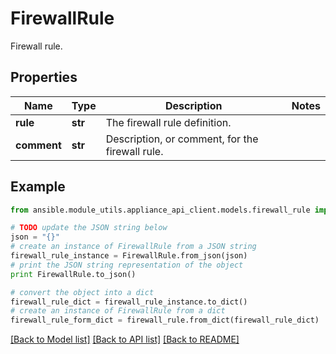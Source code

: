 # FirewallRule

Firewall rule.

## Properties

Name | Type | Description | Notes
------------ | ------------- | ------------- | -------------
**rule** | **str** | The firewall rule definition. | 
**comment** | **str** | Description, or comment, for the firewall rule. | 

## Example

```python
from ansible.module_utils.appliance_api_client.models.firewall_rule import FirewallRule

# TODO update the JSON string below
json = "{}"
# create an instance of FirewallRule from a JSON string
firewall_rule_instance = FirewallRule.from_json(json)
# print the JSON string representation of the object
print FirewallRule.to_json()

# convert the object into a dict
firewall_rule_dict = firewall_rule_instance.to_dict()
# create an instance of FirewallRule from a dict
firewall_rule_form_dict = firewall_rule.from_dict(firewall_rule_dict)
```
[[Back to Model list]](../README.md#documentation-for-models) [[Back to API list]](../README.md#documentation-for-api-endpoints) [[Back to README]](../README.md)


